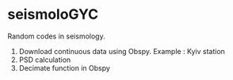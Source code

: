 # seismoloGYC

Random codes in seismology.

1. Download continuous data using Obspy. Example : Kyiv station
2. PSD calculation
3. Decimate function in Obspy
